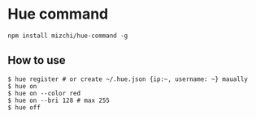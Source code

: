 # Hue command

```
npm install mizchi/hue-command -g
```

## How to use

```
$ hue register # or create ~/.hue.json {ip:~, username: ~} maually 
$ hue on
$ hue on --color red
$ hue on --bri 128 # max 255
$ hue off
```
